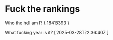 # Fuck the rankings

Who the hell am I?
{ 18418393 }

What fucking year is it?
[ 2025-03-28T22:36:40Z ]
